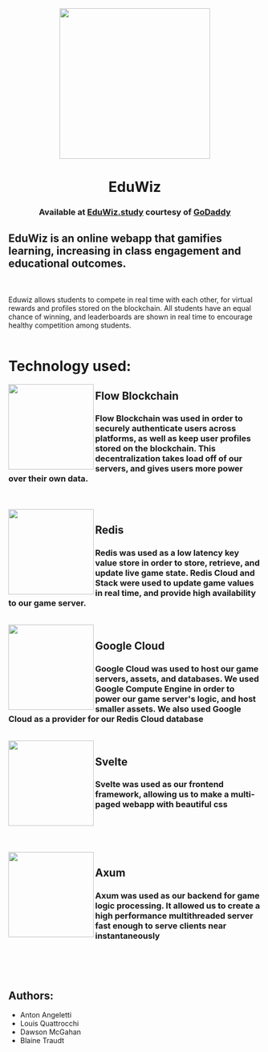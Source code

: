 <div align="center">
  <img src="https://github.com/blaine-t/eduwiz/assets/77523903/58dc37f4-773b-488f-8c7e-ab76e687d224" width="300 height="300">
<h1>EduWiz</h1>
<h3>Available at <a href="https://EduWiz.study">EduWiz.study</a> courtesy of <a href="https://www.godaddy.com/">GoDaddy</a></h3>
</div>

## EduWiz is an online webapp that gamifies learning, increasing in class engagement and educational outcomes.
<br>
<br>
Eduwiz allows students to compete in real time with each other, for virtual rewards and profiles stored on the blockchain. 
All students have an equal chance of winning, and leaderboards are shown in real time to encourage healthy competition among students.
<br>
<br>

# Technology used:


<img align="left" width="170" src="https://github.com/blaine-t/eduwiz/assets/77523903/c246c192-2e34-4b18-888d-3e7d2c9c62d7" />

## Flow Blockchain 
<h3>Flow Blockchain was used in order to securely authenticate users across platforms, as well as keep user profiles stored on the blockchain. This decentralization takes load off of our servers, and gives users more power over their own data.</h3>


<br>
<br>
<img align="left" width="170" src="https://github.com/blaine-t/eduwiz/assets/77523903/7242f5e0-5d6d-447c-9ccc-d46ff44ac718" />

## Redis

<h3> Redis was used as a low latency key value store in order to store, retrieve, and update live game state. Redis Cloud and Stack were used to update game values in real time, and provide high availability to our game server. </h3>
<br>
<img align="left" width="170" src="https://github.com/blaine-t/eduwiz/assets/77523903/0c40cdcd-d83f-4bfe-b855-924e2b24f025" />

## Google Cloud

<h3> Google Cloud was used to host our game servers, assets, and databases. We used Google Compute Engine in order to power our game server's logic, and host smaller assets. We also used Google Cloud as a provider for our Redis Cloud database</h3>

<br>
<img align="left" width="170" src="https://github.com/blaine-t/eduwiz/assets/77523903/47b910f3-79dd-4682-9f31-066e7df8933e" />

## Svelte

<h3> Svelte was used as our frontend framework, allowing us to make a multi-paged webapp with beautiful css</h3>

<br>
<br>
<br>
<br>
<img align="left" width="170" src="https://github.com/blaine-t/eduwiz/assets/77523903/4960c810-1377-4e82-8f7a-418178e4a751" />

## Axum

<h3>Axum was used as our backend for game logic processing. It allowed us to create a high performance multithreaded server fast enough to serve clients near instantaneously</h3>
<br>
<br>
<br>

## Authors:
- Anton Angeletti
- Louis Quattrocchi
- Dawson McGahan
- Blaine Traudt

